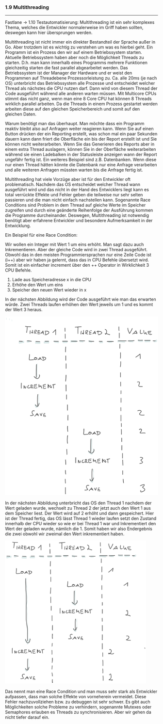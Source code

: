 ### 1.9 Multithreading
---

Fastlane -> 1.10 Testautomatisierung:
Multithreading ist ein sehr komplexes Thema, welches die Entwickler normalerweise im Griff haben sollten, deswegen kann hier übersprungen werden.

Multithreading ist nicht immer ein direkter Bestandteil der Sprache außer in Go. Aber trotzdem ist es wichtig zu verstehen um was es hierbei geht. Ein Programm ist ein Prozess den wir auf einem Betriebssystem starten. Aktuelle Betriebssystem haben aber noch die Möglichkeit Threads zu starten. D.h. man kann innerhalb eines Programms mehrere Funktionen gleichzeitig starten die fast parallel abgearbeitet werden. Das Betriebssystem ist der Manager der Hardware und er weist den Programmen auf Threadebene Prozessorleistung zu. Ca. alle 20ms (je nach OS) unterbricht das Betriebssystem alle Prozesse und entscheidet welcher Thread als nächstes die CPU nutzen darf. Dann wird von diesem Thread der Code ausgeführt während alle anderen warten müssen. Mit Multicore CPUs stimmt das nicht ganz, wenn man eine 8 Core CPU hat können 8 Threads wirklich parallel arbeiten. Da die Threads in einem Prozess gestartet werden arbeiten diese auf den gleichen Speicherbereich und somit auf den gleichen Daten. 

Warum benötigt man das überhaupt. Man möchte dass ein Programm reaktiv bleibt also auf Anfragen weiter reagieren kann. Wenn Sie auf einen Button drücken der ein Reporting erstellt, was schon mal ein paar Sekunden dauern kann dann friert die Oberfläche ein bis der Report erstellt ist und Sie können nicht weiterarbeiten. Wenn Sie das Generieren des Reports aber in einem extra Thread auslagern, können Sie in der Oberfläche weiterarbeiten während sie einen Ladebalken in der Statusleiste anzeigen wann der Report ungefähr fertig ist. Ein weiteres Beispiel sind z.B. Datenbanken. Wenn diese nur einen Thread hätten könnte die Datenbank nur eine Anfrage verarbeiten und alle weiteren Anfragen müssten warten bis die Anfrage fertig ist. 

Multithreading hat viele Vorzüge aber ist für den Entwickler oft problematisch. Nachdem das OS entscheidet welcher Thread wann ausgeführt wird und das nicht in der Hand des Entwicklers liegt kann es total verrückte Effekte und Fehler geben die teilweise nur sehr selten passieren und die man nicht einfach nachstellen kann. Sogenannte Race Conditions sind Problem in dem Thread auf gleiche Werte im Speicher zugreifen und durch eine geänderte Reihenfolge der Ausführung kommen die Programme durcheinander. Deswegen, Multithreading ist notwendig benötigt aber erfahrene Entwickler und besondere Aufmerksamkeit in der Entwicklung. 

Ein Beispiel für eine Race Condition:

Wir wollen ein Integer mit Wert 1 um eins erhöht. Man sagt dazu auch Inkrementieren. Aber der gleiche Code wird in zwei Thread ausgeführt. Obwohl das in den meisten Programmiersprachen nur eine Zeile Code ist (i++) aber wir haben ja gelernt, dass das in CPU Befehle übersetzt wird. Somit ist ein einfacher increment über den ++ Operator in Wirklichkeit 3 CPU Befehle.

1.	Lade aus Speicheradresse x in die CPU
2.	Erhöhe den Wert um eins
3.	Speicher den neuen Wert wieder in x

In der nächsten Abbildung wird der Code ausgeführt wie man das erwarten würde. Zwei Threads laufen erhöhen den Wert jeweils um 1 und es kommt der Wert 3 heraus.

![](/Pictures/image057.png) 


In der nächsten Abbildung unterbricht das OS den Thread 1 nachdem der Wert geladen wurde, wechselt zu Thread 2 der jetzt auch den Wert 1 aus dem Speicher liest. Der Wert wird auf 2 erhöht und dann gespeichert. Hier ist der Thread fertig, das OS lässt Thread 1 wieder laufen setzt den Zustand innerhalb der CPU wieder so wie er bei Thread 1 war und Inkrementiert den Wert der geladen wurde, nämlich die 1. Somit haben wir also Endergebnis die zwei obwohl wir zweimal den Wert inkrementiert haben. 

![](/Pictures/image058.png)  

Das nennt man eine Race Condition und man muss sehr stark als Entwickler aufpassen, dass man solche Effekte von vorneherein vermeidet. Diese Fehler nachzuvollziehen bzw. zu debuggen ist sehr schwer. Es gibt auch Möglichkeiten solche Probleme zu verhindern, sogenannte Mutexes oder Semaphores erlauben es Threads zu synchronisieren. Aber wir gehen da nicht tiefer darauf ein.


